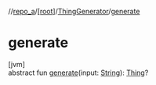//[repo_a](../../../index.md)/[[root]](../index.md)/[ThingGenerator](index.md)/[generate](generate.md)

# generate

[jvm]\
abstract fun [generate](generate.md)(input: [String](https://kotlinlang.org/api/latest/jvm/stdlib/kotlin/-string/index.html)): [Thing](../-thing/index.md)?
